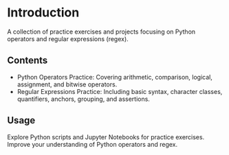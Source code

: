 # Introduction
A collection of practice exercises and projects focusing on Python operators and regular expressions (regex).

## Contents
- Python Operators Practice: Covering arithmetic, comparison, logical, assignment, and bitwise operators.
- Regular Expressions Practice: Including basic syntax, character classes, quantifiers, anchors, grouping, and assertions.

## Usage
Explore Python scripts and Jupyter Notebooks for practice exercises. Improve your understanding of Python operators and regex.

